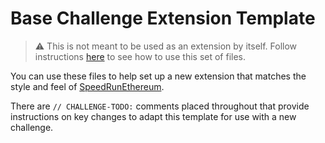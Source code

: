 # Base Challenge Extension Template
> ⚠️ This is not meant to be used as an extension by itself. Follow instructions [here](https://github.com/scaffold-eth/se-2-challenges/blob/main/README.md#-contributing-guide-and-hints-to-create-new-challenges) to see how to use this set of files.

You can use these files to help set up a new extension that matches the style and feel of [SpeedRunEthereum](https://speedrunethereum.com/).

There are `// CHALLENGE-TODO:` comments placed throughout that provide instructions on key changes to adapt this template for use with a new challenge.
